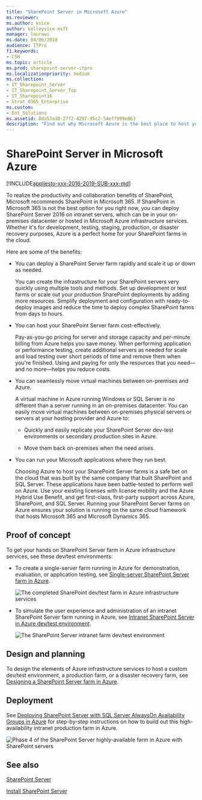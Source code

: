 ```yaml
---
title: "SharePoint Server in Microsoft Azure"
ms.reviewer: 
ms.author: kvice
author: kelleyvice-msft
manager: laurawi
ms.date: 04/06/2018
audience: ITPro
f1.keywords:
- CSH
ms.topic: article
ms.prod: sharepoint-server-itpro
ms.localizationpriority: medium
ms.collection:
- IT_Sharepoint_Server
- IT_Sharepoint_Server_Top
- IT_Sharepoint16
- Strat_O365_Enterprise
ms.custom:
- Ent_Solutions
ms.assetid: 8da53a30-27f2-4297-95c2-54eff999e863
description: "Find out why Microsoft Azure is the best place to host your SharePoint Server 2016 farms in the cloud."
---
```


# SharePoint Server in Microsoft Azure

[!INCLUDE[appliesto-xxx-2016-2019-SUB-xxx-md](../includes/appliesto-xxx-2016-2019-SUB-xxx-md.md)]  
  
To realize the productivity and collaboration benefits of SharePoint, Microsoft recommends SharePoint in Microsoft 365. If SharePoint in Microsoft 365 is not the best option for you right now, you can deploy SharePoint Server 2016 on intranet servers, which can be in your on-premises datacenter or hosted in Microsoft Azure infrastructure services. Whether it's for development, testing, staging, production, or disaster recovery purposes, Azure is a perfect home for your SharePoint farms in the cloud.
  
Here are some of the benefits:
  
- You can deploy a SharePoint Server farm rapidly and scale it up or down as needed.
    
    You can create the infrastructure for your SharePoint servers very quickly using multiple tools and methods. Set up development or test farms or scale out your production SharePoint deployments by adding more resources. Simplify deployment and configuration with ready-to-deploy images and reduce the time to deploy complex SharePoint farms from days to hours.
    
- You can host your SharePoint Server farm cost-effectively.
    
    Pay-as-you-go pricing for server and storage capacity and per-minute billing from Azure helps you save money. When performing application or performance testing, create additional servers as needed for scale and load testing over short periods of time and remove them when you're finished. Using and paying for only the resources that you need—and no more—helps you reduce costs.
    
- You can seamlessly move virtual machines between on-premises and Azure.
    
    A virtual machine in Azure running Windows or SQL Server is no different than a server running in an on-premises datacenter. You can easily move virtual machines between on-premises physical servers or servers at your hosting provider and Azure to:
    
  - Quickly and easily replicate your SharePoint Server dev-test environments or secondary production sites in Azure.
    
  - Move them back on-premises when the need arises.
    
- You can run your Microsoft applications where they run best.
    
    Choosing Azure to host your SharePoint Server farms is a safe bet on the cloud that was built by the same company that built SharePoint and SQL Server. These applications have been battle-tested to perform well on Azure. Use your existing licenses with license mobility and the Azure Hybrid Use Benefit, and get first-class, first-party support across Azure, SharePoint, and SQL Server. Running your SharePoint Server farms on Azure ensures your solution is running on the same cloud framework that hosts Microsoft 365 and Microsoft Dynamics 365.
    
## Proof of concept

To get your hands on SharePoint Server farm in Azure infrastructure services, see these dev/test environments:
  
- To create a single-server farm running in Azure for demonstration, evaluation, or application testing, see [Single-server SharePoint Server farm in Azure](sharepoint-server-dev-test-environment-in-azure.md).
    
     ![The completed SharePoint dev/test farm in Azure infrastructure services](../media/42778e43-80a3-4600-81de-ef1aaecd698f.png)
  
- To simulate the user experience and administration of an intranet SharePoint Server farm running in Azure, see [Intranet SharePoint Server in Azure dev/test environment](intranet-sharepoint-server-in-azure-dev-test-environment.md).
    
     ![The SharePoint Server intranet farm dev/test environment](../media/7e82e324-3166-483b-acf7-d0c72ecbd5eb.png)
  
## Design and planning

 To design the elements of Azure infrastructure services to host a custom dev/test environment, a production farm, or a disaster recovery farm, see [Designing a SharePoint Server farm in Azure](designing-a-sharepoint-server-farm-in-azure.md).
  
## Deployment

See [Deploying SharePoint Server with SQL Server AlwaysOn Availability Groups in Azure](deploying-sharepoint-server-with-sql-server-alwayson-availability-groups-in.md) for step-by-step instructions on how to build out this high-availability intranet production farm in Azure. 
  
![Phase 4 of the SharePoint Server highly-available farm in Azure with SharePoint servers](../media/8f421518-773f-4b4d-8084-005d8a50c38e.png)
  
## See also

[SharePoint Server](../sharepoint-server.yml)
  
[Install SharePoint Server](../install/install.md)

